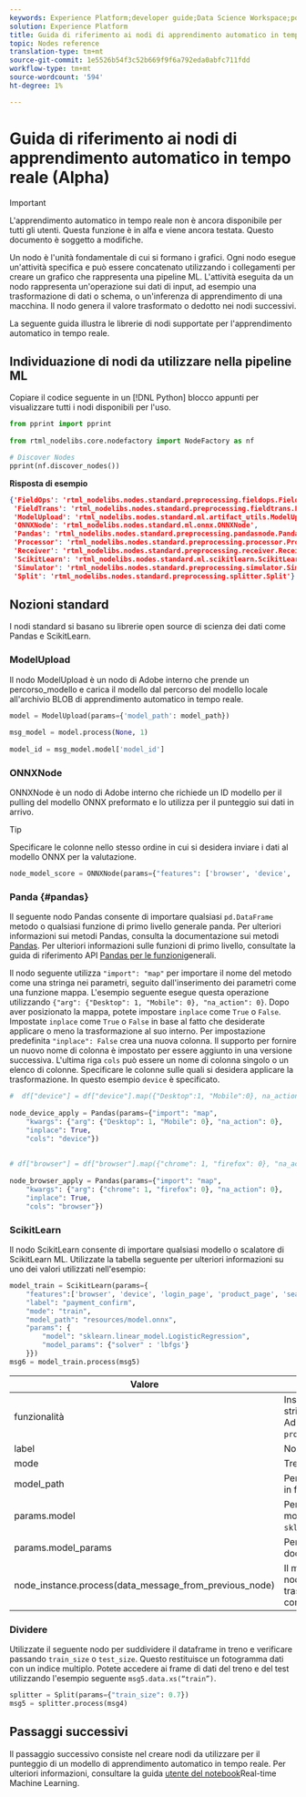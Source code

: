 ```yaml
---
keywords: Experience Platform;developer guide;Data Science Workspace;popular topics;Real-time Machine Learning;node reference;
solution: Experience Platform
title: Guida di riferimento ai nodi di apprendimento automatico in tempo reale
topic: Nodes reference
translation-type: tm+mt
source-git-commit: 1e5526b54f3c52b669f9f6a792eda0abfc711fdd
workflow-type: tm+mt
source-wordcount: '594'
ht-degree: 1%

---
```



# Guida di riferimento ai nodi di apprendimento automatico in tempo reale (Alpha)

>[!IMPORTANT]
>L&#39;apprendimento automatico in tempo reale non è ancora disponibile per tutti gli utenti. Questa funzione è in alfa e viene ancora testata. Questo documento è soggetto a modifiche.

Un nodo è l&#39;unità fondamentale di cui si formano i grafici. Ogni nodo esegue un&#39;attività specifica e può essere concatenato utilizzando i collegamenti per creare un grafico che rappresenta una pipeline ML. L&#39;attività eseguita da un nodo rappresenta un&#39;operazione sui dati di input, ad esempio una trasformazione di dati o schema, o un&#39;inferenza di apprendimento di una macchina. Il nodo genera il valore trasformato o dedotto nei nodi successivi.

La seguente guida illustra le librerie di nodi supportate per l&#39;apprendimento automatico in tempo reale.

## Individuazione di nodi da utilizzare nella pipeline ML

Copiare il codice seguente in un [!DNL Python] blocco appunti per visualizzare tutti i nodi disponibili per l&#39;uso.

```python
from pprint import pprint
 
from rtml_nodelibs.core.nodefactory import NodeFactory as nf
```

```python
# Discover Nodes
pprint(nf.discover_nodes())
```

**Risposta di esempio**

```json
{'FieldOps': 'rtml_nodelibs.nodes.standard.preprocessing.fieldops.FieldOps',
 'FieldTrans': 'rtml_nodelibs.nodes.standard.preprocessing.fieldtrans.FieldTrans',
 'ModelUpload': 'rtml_nodelibs.nodes.standard.ml.artifact_utils.ModelUpload',
 'ONNXNode': 'rtml_nodelibs.nodes.standard.ml.onnx.ONNXNode',
 'Pandas': 'rtml_nodelibs.nodes.standard.preprocessing.pandasnode.Pandas',
 'Processor': 'rtml_nodelibs.nodes.standard.preprocessing.processor.Processor',
 'Receiver': 'rtml_nodelibs.nodes.standard.preprocessing.receiver.Receiver',
 'ScikitLearn': 'rtml_nodelibs.nodes.standard.ml.scikitlearn.ScikitLearn',
 'Simulator': 'rtml_nodelibs.nodes.standard.preprocessing.simulator.Simulator',
 'Split': 'rtml_nodelibs.nodes.standard.preprocessing.splitter.Split'}
```

## Nozioni standard

I nodi standard si basano su librerie open source di scienza dei dati come Pandas e ScikitLearn.

### ModelUpload

Il nodo ModelUpload è un nodo di Adobe  interno che prende un percorso_modello e carica il modello dal percorso del modello locale all&#39;archivio BLOB di apprendimento automatico in tempo reale.

```python
model = ModelUpload(params={'model_path': model_path})
  
msg_model = model.process(None, 1)
  
model_id = msg_model.model['model_id']
```

### ONNXNode

ONNXNode è un nodo di Adobe  interno che richiede un ID modello per il pulling del modello ONNX preformato e lo utilizza per il punteggio sui dati in arrivo.

>[!TIP]
>Specificare le colonne nello stesso ordine in cui si desidera inviare i dati al modello ONNX per la valutazione.

```python
node_model_score = ONNXNode(params={"features": ['browser', 'device', 'login_page', 'product_page', 'search_page'], "model_id": model_id})
```

### Panda {#pandas}

Il seguente nodo Pandas consente di importare qualsiasi `pd.DataFrame` metodo o qualsiasi funzione di primo livello generale panda. Per ulteriori informazioni sui metodi Pandas, consulta la documentazione sui metodi [Pandas](https://pandas.pydata.org/pandas-docs/stable/reference/api/pandas.DataFrame.html). Per ulteriori informazioni sulle funzioni di primo livello, consultate la guida di riferimento API [Pandas per le funzioni](https://pandas.pydata.org/pandas-docs/stable/reference/general_functions.html)generali.

Il nodo seguente utilizza `"import": "map"` per importare il nome del metodo come una stringa nei parametri, seguito dall&#39;inserimento dei parametri come una funzione mappa. L&#39;esempio seguente esegue questa operazione utilizzando `{"arg": {"Desktop": 1, "Mobile": 0}, "na_action": 0}`. Dopo aver posizionato la mappa, potete impostare `inplace` come `True` o `False`. Impostate `inplace` come `True` o `False` in base al fatto che desiderate applicare o meno la trasformazione al suo interno. Per impostazione predefinita `"inplace": False` crea una nuova colonna. Il supporto per fornire un nuovo nome di colonna è impostato per essere aggiunto in una versione successiva. L&#39;ultima riga `cols` può essere un nome di colonna singolo o un elenco di colonne. Specificare le colonne sulle quali si desidera applicare la trasformazione. In questo esempio `device` è specificato.

```python
#  df["device"] = df["device"].map({"Desktop":1, "Mobile":0}, na_action=0)
 
node_device_apply = Pandas(params={"import": "map",
    "kwargs": {"arg": {"Desktop": 1, "Mobile": 0}, "na_action": 0},
    "inplace": True,
    "cols": "device"})
 
 
# df["browser"] = df["browser"].map({"chrome": 1, "firefox": 0}, "na_action": 0})
 
node_browser_apply = Pandas(params={"import": "map",
    "kwargs": {"arg": {"chrome": 1, "firefox": 0}, "na_action": 0},
    "inplace": True,
    "cols": "browser"})
```

### ScikitLearn

Il nodo ScikitLearn consente di importare qualsiasi modello o scalatore di ScikitLearn ML. Utilizzate la tabella seguente per ulteriori informazioni su uno dei valori utilizzati nell&#39;esempio:

```python
model_train = ScikitLearn(params={
    "features":['browser', 'device', 'login_page', 'product_page', 'search_page'],
    "label": "payment_confirm",
    "mode": "train",
    "model_path": "resources/model.onnx",
    "params": {
        "model": "sklearn.linear_model.LogisticRegression",
        "model_params": {"solver" : 'lbfgs'}
    }})
msg6 = model_train.process(msg5)
```

| Valore | Descrizione |
| --- | --- |
| funzionalità | Inserire le feature nel modello (elenco di stringhe). <br> Ad esempio: `browser`, `device`, `login_page`, `product_page`, `search_page` |
| label | Nome colonna Target (stringa). |
| mode | Treno/prova (stringa). |
| model_path | Percorso del modello di salvataggio locale in formato onnx. |
| params.model | Percorso di importazione assoluto del modello (stringa), ad esempio: `sklearn.linear_model.LogisticRegression`. |
| params.model_params | Per ulteriori informazioni, vedete la documentazione API [sklearn (map/dict)](https://scikit-learn.org/stable/modules/generated/sklearn.linear_model.LogisticRegression.html) . |
| node_instance.process(data_message_from_previous_node) | Il metodo `process()` prende DataMsg dal nodo precedente e applica la trasformazione. Dipende dal nodo corrente in uso. |

### Dividere

Utilizzate il seguente nodo per suddividere il dataframe in treno e verificare passando `train_size` o `test_size`. Questo restituisce un fotogramma dati con un indice multiplo. Potete accedere ai frame di dati del treno e del test utilizzando l&#39;esempio seguente `msg5.data.xs(“train”)`.

```python
splitter = Split(params={"train_size": 0.7})
msg5 = splitter.process(msg4)
```

## Passaggi successivi

Il passaggio successivo consiste nel creare nodi da utilizzare per il punteggio di un modello di apprendimento automatico in tempo reale. Per ulteriori informazioni, consultare la guida [utente del notebook](./rtml-authoring-notebook.md)Real-time Machine Learning.
